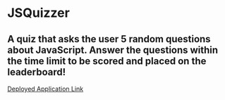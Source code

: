 # JSQuizzer

[](./images/ss.png)

## A quiz that asks the user 5 random questions about JavaScript. Answer the questions within the time limit to be scored and placed on the leaderboard!

[Deployed Application Link](https://technicalparadox.github.io/JSQuizzer)
